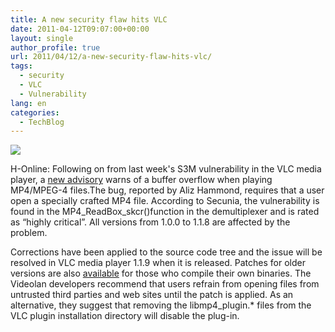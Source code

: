 ```yaml
---
title: A new security flaw hits VLC
date: 2011-04-12T09:07:00+00:00
layout: single
author_profile: true
url: 2011/04/12/a-new-security-flaw-hits-vlc/
tags:
  - security
  - VLC
  - Vulnerability
lang: en
categories: 
  - TechBlog
---
```

[![](http://3.bp.blogspot.com/-Ajp97NsmkSM/TaQPA351xpI/AAAAAAAAD00/uBfQceRk_BE/s200/largeVLC.png)](http://3.bp.blogspot.com/-Ajp97NsmkSM/TaQPA351xpI/AAAAAAAAD00/uBfQceRk_BE/s1600/largeVLC.png)

H-Online: Following on from last week's S3M vulnerability in the VLC media player, a [new advisory](http://www.videolan.org/security/sa1103.html) warns of a buffer overflow when playing MP4/MPEG-4 files.The bug, reported by Aliz Hammond, requires that a user open a specially crafted MP4 file. According to Secunia, the vulnerability is found in the MP4\_ReadBox\_skcr()function in the demultiplexer and is rated as “highly critical”. All versions from 1.0.0 to 1.1.8 are affected by the problem.

Corrections have been applied to the source code tree and the issue will be resolved in VLC media player 1.1.9 when it is released. Patches for older versions are also [available](http://git.videolan.org/?p=vlc.git;a=commit;h=5637ca8141bf39f263ecdb62035d2cb45c740821) for those who compile their own binaries. The Videolan developers recommend that users refrain from opening files from untrusted third parties and web sites until the patch is applied. As an alternative, they suggest that removing the libmp4_plugin.* files from the VLC plugin installation directory will disable the plug-in.